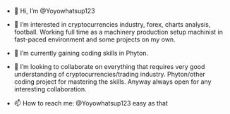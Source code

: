 - 👋 Hi, I’m @Yoyowhatsup123


- 👀 I’m interested in cryptocurrencies 
     industry, forex, charts analysis,
     football.
       Working full time as a machinery 
     production setup machinist in 
     fast-paced environment and some projects
     on my own.


- 🌱 I’m currently gaining coding skills in
     Phyton.


- 💞️ I’m looking to collaborate on 
     everything that requires very good
     understanding of cryptocurrencies/trading 
     industry. 
     Phyton/other coding project for mastering 
     the skills. Anyway always open for any 
     interesting collaboration. 


- 📫 How to reach me: 
     @Yoyowhatsup123 easy as that

<!---
Yoyowhatsup123/Yoyowhatsup123 is a ✨ special ✨ repository because its `README.md` (this file) appears on your GitHub profile.
You can click the Preview link to take a look at your changes.
--->

